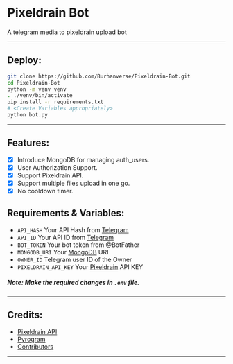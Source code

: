 # Pixeldrain Bot
A telegram media to pixeldrain upload bot

---

## Deploy:

```sh
git clone https://github.com/Burhanverse/Pixeldrain-Bot.git
cd Pixeldrain-Bot
python -m venv venv
. ./venv/bin/activate
pip install -r requirements.txt
# <Create Variables appropriately>
python bot.py
```

---

## Features:
 * [x] Introduce MongoDB for managing auth_users.
 * [x] User Authorization Support.
 * [x] Support Pixeldrain API.
 * [x] Support multiple files upload in one go.
 * [x] No cooldown timer.

## Requirements & Variables:

- `API_HASH` Your API Hash from [Telegram](https://my.telegram.org)
- `API_ID` Your API ID from [Telegram](https://my.telegram.org)
- `BOT_TOKEN` Your bot token from @BotFather
- `MONGODB_URI` Your [MongoDB](https://telegra.ph/How-To-get-Mongodb-URI-04-06) URI 
- `OWNER_ID` Telegram user ID of the Owner
- `PIXELDRAIN_API_KEY` Your [Pixeldrain](https://pixeldrain.com) API KEY 

##### Note: Make the required changes in `.env` file.

---

## Credits:

- [Pixeldrain API](https://pixeldrain.com/api)
- [Pyrogram](https://pyrogram.org)
- [Contributors](https://github.com/Burhanverse/Pixeldrain-Bot/graphs/contributors)

---
